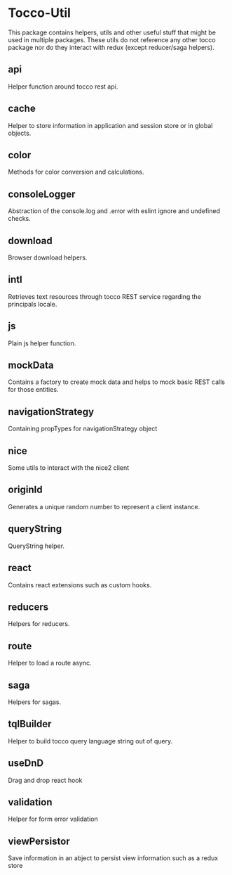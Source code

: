 # Tocco-Util

This package contains helpers, utils and other useful stuff that might be used in multiple packages.
These utils do not reference any other tocco package nor do they interact with redux (except reducer/saga helpers).

## api

Helper function around tocco rest api.

## cache

Helper to store information in application and session store or in global objects.

## color

Methods for color conversion and calculations.

## consoleLogger

Abstraction of the console.log and .error with eslint ignore and undefined checks.

## download

Browser download helpers.

## intl

Retrieves text resources through tocco REST service regarding the principals locale.

## js

Plain js helper function.

## mockData

Contains a factory to create mock data and helps to mock basic REST calls for those entities.

## navigationStrategy

Containing propTypes for navigationStrategy object

## nice

Some utils to interact with the nice2 client

## originId

Generates a unique random number to represent a client instance.

## queryString

QueryString helper.

## react

Contains react extensions such as custom hooks.

## reducers

Helpers for reducers.

## route

Helper to load a route async.

## saga

Helpers for sagas.

## tqlBuilder

Helper to build tocco query language string out of query.

## useDnD

Drag and drop react hook

## validation

Helper for form error validation

## viewPersistor

Save information in an abject to persist view information such as a redux store
